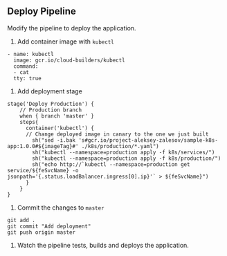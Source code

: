 Deploy Pipeline
------

Modify the pipeline to deploy the application.

1. Add container image with `kubectl`

  ```
  - name: kubectl
    image: gcr.io/cloud-builders/kubectl
    command:
    - cat
    tty: true
  ```

1. Add deployment stage

  ```
  stage('Deploy Production') {
      // Production branch
      when { branch 'master' }
      steps{
        container('kubectl') {
        // Change deployed image in canary to the one we just built
          sh("sed -i.bak 's#gcr.io/project-aleksey-zalesov/sample-k8s-app:1.0.0#${imageTag}#' ./k8s/production/*.yaml")
          sh("kubectl --namespace=production apply -f k8s/services/")
          sh("kubectl --namespace=production apply -f k8s/production/")
          sh("echo http://`kubectl --namespace=production get service/${feSvcName} -o jsonpath='{.status.loadBalancer.ingress[0].ip}'` > ${feSvcName}")
        }
      }
  }
  ```

1. Commit the changes to `master`

  ```
  git add .
  git commit "Add deployment"
  git push origin master
  ```

1. Watch the pipeline tests, builds and deploys the application.
